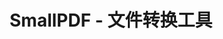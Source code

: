 ---
title: "SmallPDF - 文件转换工具"
description: "专业的PDF工具，支持Word转PDF等多种格式转换"
tags: ["文件转换", "PDF工具", "办公工具"]
url: "https://smallpdf.com"
---
